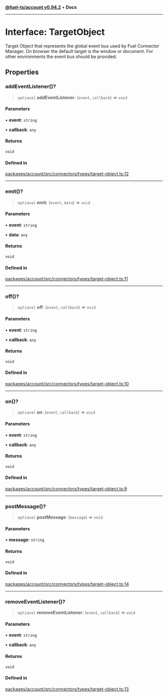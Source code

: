 [**@fuel-ts/account v0.94.2**](../index.md) • **Docs**

***

# Interface: TargetObject

Target Object that represents the global event bus used by Fuel Connector Manager.
On browser the default target is the window or document. For other environments
the event bus should be provided.

## Properties

### addEventListener()?

> `optional` **addEventListener**: (`event`, `callback`) => `void`

#### Parameters

• **event**: `string`

• **callback**: `any`

#### Returns

`void`

#### Defined in

[packages/account/src/connectors/types/target-object.ts:12](https://github.com/FuelLabs/fuels-ts/blob/60e570b347e0262535adb24c6b13f5d26907fabb/packages/account/src/connectors/types/target-object.ts#L12)

***

### emit()?

> `optional` **emit**: (`event`, `data`) => `void`

#### Parameters

• **event**: `string`

• **data**: `any`

#### Returns

`void`

#### Defined in

[packages/account/src/connectors/types/target-object.ts:11](https://github.com/FuelLabs/fuels-ts/blob/60e570b347e0262535adb24c6b13f5d26907fabb/packages/account/src/connectors/types/target-object.ts#L11)

***

### off()?

> `optional` **off**: (`event`, `callback`) => `void`

#### Parameters

• **event**: `string`

• **callback**: `any`

#### Returns

`void`

#### Defined in

[packages/account/src/connectors/types/target-object.ts:10](https://github.com/FuelLabs/fuels-ts/blob/60e570b347e0262535adb24c6b13f5d26907fabb/packages/account/src/connectors/types/target-object.ts#L10)

***

### on()?

> `optional` **on**: (`event`, `callback`) => `void`

#### Parameters

• **event**: `string`

• **callback**: `any`

#### Returns

`void`

#### Defined in

[packages/account/src/connectors/types/target-object.ts:9](https://github.com/FuelLabs/fuels-ts/blob/60e570b347e0262535adb24c6b13f5d26907fabb/packages/account/src/connectors/types/target-object.ts#L9)

***

### postMessage()?

> `optional` **postMessage**: (`message`) => `void`

#### Parameters

• **message**: `string`

#### Returns

`void`

#### Defined in

[packages/account/src/connectors/types/target-object.ts:14](https://github.com/FuelLabs/fuels-ts/blob/60e570b347e0262535adb24c6b13f5d26907fabb/packages/account/src/connectors/types/target-object.ts#L14)

***

### removeEventListener()?

> `optional` **removeEventListener**: (`event`, `callback`) => `void`

#### Parameters

• **event**: `string`

• **callback**: `any`

#### Returns

`void`

#### Defined in

[packages/account/src/connectors/types/target-object.ts:13](https://github.com/FuelLabs/fuels-ts/blob/60e570b347e0262535adb24c6b13f5d26907fabb/packages/account/src/connectors/types/target-object.ts#L13)
